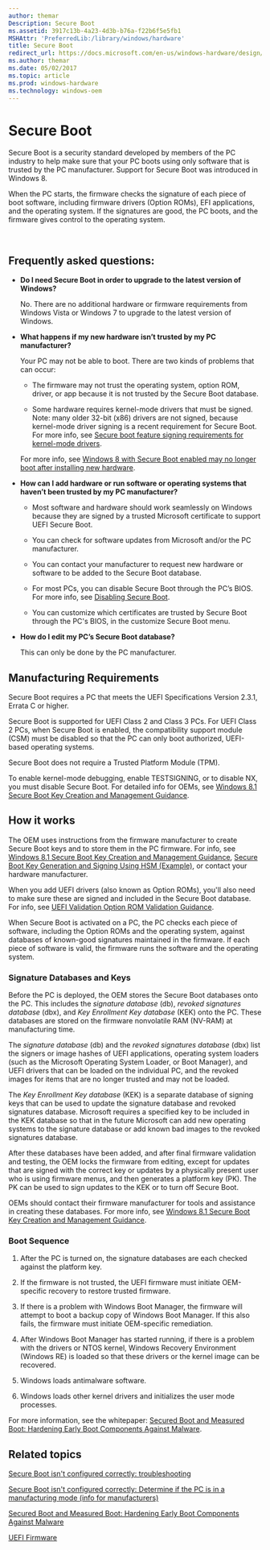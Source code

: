 ```yaml
---
author: themar
Description: Secure Boot
ms.assetid: 3917c13b-4a23-4d3b-b76a-f22b6f5e5fb1
MSHAttr: 'PreferredLib:/library/windows/hardware'
title: Secure Boot
redirect_url: https://docs.microsoft.com/en-us/windows-hardware/design/device-experiences/oem-secure-boot
ms.author: themar
ms.date: 05/02/2017
ms.topic: article
ms.prod: windows-hardware
ms.technology: windows-oem
---
```


# Secure Boot


Secure Boot is a security standard developed by members of the PC industry to help make sure that your PC boots using only software that is trusted by the PC manufacturer. Support for Secure Boot was introduced in Windows 8.

When the PC starts, the firmware checks the signature of each piece of boot software, including firmware drivers (Option ROMs), EFI applications, and the operating system. If the signatures are good, the PC boots, and the firmware gives control to the operating system.

 

## <span id="Frequently_asked_questions_"></span><span id="frequently_asked_questions_"></span><span id="FREQUENTLY_ASKED_QUESTIONS_"></span>Frequently asked questions:


-   **Do I need Secure Boot in order to upgrade to the latest version of Windows?**

    No. There are no additional hardware or firmware requirements from Windows Vista or Windows 7 to upgrade to the latest version of Windows.


-   **What happens if my new hardware isn’t trusted by my PC manufacturer?**

    Your PC may not be able to boot. There are two kinds of problems that can occur:

    -   The firmware may not trust the operating system, option ROM, driver, or app because it is not trusted by the Secure Boot database.

    -   Some hardware requires kernel-mode drivers that must be signed. Note: many older 32-bit (x86) drivers are not signed, because kernel-mode driver signing is a recent requirement for Secure Boot. For more info, see [Secure boot feature signing requirements for kernel-mode drivers](http://msdn.microsoft.com/library/windows/desktop/hh848062.aspx).

    For more info, see [Windows 8 with Secure Boot enabled may no longer boot after installing new hardware](http://support.microsoft.com/kb/2800988).

-   **How can I add hardware or run software or operating systems that haven’t been trusted by my PC manufacturer?**

    -   Most software and hardware should work seamlessly on Windows because they are signed by a trusted Microsoft certificate to support UEFI Secure Boot.

    -   You can check for software updates from Microsoft and/or the PC manufacturer.

    -   You can contact your manufacturer to request new hardware or software to be added to the Secure Boot database.

    -   For most PCs, you can disable Secure Boot through the PC’s BIOS. For more info, see [Disabling Secure Boot](disabling-secure-boot.md).

    -   You can customize which certificates are trusted by Secure Boot through the PC's BIOS, in the customize Secure Boot menu.

        
-   **How do I edit my PC’s Secure Boot database?**

    This can only be done by the PC manufacturer.

## <span id="Manufacturing_Requirements"></span><span id="manufacturing_requirements"></span><span id="MANUFACTURING_REQUIREMENTS"></span>Manufacturing Requirements


Secure Boot requires a PC that meets the UEFI Specifications Version 2.3.1, Errata C or higher.

Secure Boot is supported for UEFI Class 2 and Class 3 PCs. For UEFI Class 2 PCs, when Secure Boot is enabled, the compatibility support module (CSM) must be disabled so that the PC can only boot authorized, UEFI-based operating systems.

Secure Boot does not require a Trusted Platform Module (TPM).

To enable kernel-mode debugging, enable TESTSIGNING, or to disable NX, you must disable Secure Boot. For detailed info for OEMs, see [Windows 8.1 Secure Boot Key Creation and Management Guidance](windows-secure-boot-key-creation-and-management-guidance.md).

## <span id="How_it_works"></span><span id="how_it_works"></span><span id="HOW_IT_WORKS"></span>How it works


The OEM uses instructions from the firmware manufacturer to create Secure Boot keys and to store them in the PC firmware. For info, see [Windows 8.1 Secure Boot Key Creation and Management Guidance](windows-secure-boot-key-creation-and-management-guidance.md), [Secure Boot Key Generation and Signing Using HSM (Example)](secure-boot-key-generation-and-signing-using-hsm--example.md), or contact your hardware manufacturer.

When you add UEFI drivers (also known as Option ROMs), you'll also need to make sure these are signed and included in the Secure Boot database. For info, see [UEFI Validation Option ROM Validation Guidance](uefi-validation-option-rom-validation-guidance.md).

When Secure Boot is activated on a PC, the PC checks each piece of software, including the Option ROMs and the operating system, against databases of known-good signatures maintained in the firmware. If each piece of software is valid, the firmware runs the software and the operating system.

### <span id="Signature_Databases_and_Keys"></span><span id="signature_databases_and_keys"></span><span id="SIGNATURE_DATABASES_AND_KEYS"></span>Signature Databases and Keys

Before the PC is deployed, the OEM stores the Secure Boot databases onto the PC. This includes the *signature database* (db), *revoked signatures database* (dbx), and *Key Enrollment Key database* (KEK) onto the PC. These databases are stored on the firmware nonvolatile RAM (NV-RAM) at manufacturing time.

The *signature database* (db) and the *revoked signatures database* (dbx) list the signers or image hashes of UEFI applications, operating system loaders (such as the Microsoft Operating System Loader, or Boot Manager), and UEFI drivers that can be loaded on the individual PC, and the revoked images for items that are no longer trusted and may not be loaded.

The *Key Enrollment Key database* (KEK) is a separate database of signing keys that can be used to update the signature database and revoked signatures database. Microsoft requires a specified key to be included in the KEK database so that in the future Microsoft can add new operating systems to the signature database or add known bad images to the revoked signatures database.

After these databases have been added, and after final firmware validation and testing, the OEM locks the firmware from editing, except for updates that are signed with the correct key or updates by a physically present user who is using firmware menus, and then generates a platform key (PK). The PK can be used to sign updates to the KEK or to turn off Secure Boot.

OEMs should contact their firmware manufacturer for tools and assistance in creating these databases. For more info, see [Windows 8.1 Secure Boot Key Creation and Management Guidance](windows-secure-boot-key-creation-and-management-guidance.md).

### <span id="Boot_Sequence"></span><span id="boot_sequence"></span><span id="BOOT_SEQUENCE"></span>Boot Sequence

1.  After the PC is turned on, the signature databases are each checked against the platform key.

2.  If the firmware is not trusted, the UEFI firmware must initiate OEM-specific recovery to restore trusted firmware.

3.  If there is a problem with Windows Boot Manager, the firmware will attempt to boot a backup copy of Windows Boot Manager. If this also fails, the firmware must initiate OEM-specific remediation.

4.  After Windows Boot Manager has started running, if there is a problem with the drivers or NTOS kernel, Windows Recovery Environment (Windows RE) is loaded so that these drivers or the kernel image can be recovered.

5.  Windows loads antimalware software.

6.  Windows loads other kernel drivers and initializes the user mode processes.

For more information, see the whitepaper: [Secured Boot and Measured Boot: Hardening Early Boot Components Against Malware](http://go.microsoft.com/fwlink/?LinkId=278911).

## <span id="related_topics"></span>Related topics


[Secure Boot isn't configured correctly: troubleshooting](secure-boot-isnt-configured-correctly-troubleshooting.md)

[Secure Boot isn't configured correctly: Determine if the PC is in a manufacturing mode (info for manufacturers)](secure-boot-isnt-configured-correctly-determine-if-the-pc-is-in-a-manufacturing-mode--info-for-manufacturers.md)

[Secured Boot and Measured Boot: Hardening Early Boot Components Against Malware](http://go.microsoft.com/fwlink/?LinkId=278911)

[UEFI Firmware](uefi-firmware.md)

 

 







